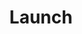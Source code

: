 ---
cascade:
  menu:
    launch:
      parent: launch
  type: docs
description: Easily scale and manage ML jobs using W&B Launch.
menu:
  launch:
    identifier: ko-launch-_index
title: Launch
type: docs
url: guides/launch
---